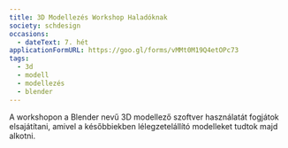 ```yaml
---
title: 3D Modellezés Workshop Haladóknak
society: schdesign
occasions:
  - dateText: 7. hét
applicationFormURL: https://goo.gl/forms/vMMt0M19Q4etOPc73
tags:
  - 3d
  - modell
  - modellezés
  - blender
---
```


A workshopon a Blender nevű 3D modellező szoftver használatát fogjátok elsajátítani, amivel a későbbiekben lélegzetelállító modelleket tudtok majd alkotni.

